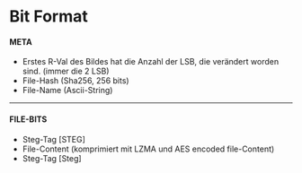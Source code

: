 # Bit Format
#### META
- Erstes R-Val des Bildes hat die Anzahl der LSB, die verändert worden sind. (immer die 2 LSB)
- File-Hash (Sha256, 256 bits)
- File-Name (Ascii-String)
----
#### FILE-BITS
- Steg-Tag [STEG]
- File-Content (komprimiert mit LZMA und AES encoded file-Content)
- Steg-Tag [Steg]
